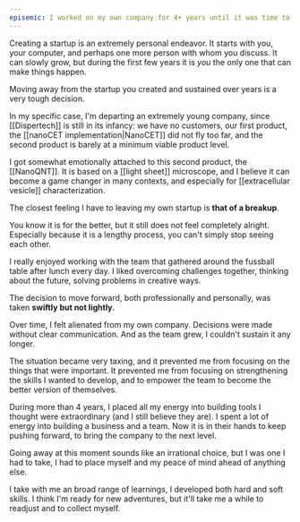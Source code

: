```yaml
---
episemic: I worked on my own company for 4+ years until it was time to move on into new adventures. 
---
```

Creating a startup is an extremely personal endeavor. It starts with you, your computer, and perhaps one more person with whom you discuss. It can slowly grow, but during the first few years it is *you* the only one that can make things happen. 

Moving away from the startup you created and sustained over years is a very tough decision. 

In my specific case, I'm departing an extremely young company, since [[Dispertech]] is still in its infancy: we have no customers, our first product, the [[nanoCET implementation|NanoCET]] did not fly too far, and the second product is barely at a minimum viable product level. 

I got somewhat emotionally attached to this second product, the [[NanoQNT]]. It is based on a [[light sheet]] microscope, and I believe it can become a game changer in many contexts, and especially for [[extracellular vesicle]] characterization. 

The closest feeling I have to leaving my own startup is **that of a breakup**. 

You know it is for the better, but it still does not feel completely alright. Especially because it is a lengthy process, you can't simply stop seeing each other. 

I really enjoyed working with the team that gathered around the fussball table after lunch every day. I liked overcoming challenges together, thinking about the future, solving problems in creative ways. 

The decision to move forward, both professionally and personally, was taken **swiftly but not lightly**. 

Over time, I felt alienated from my own company. Decisions were made without clear communication. And as the team grew, I couldn't sustain it any longer. 

The situation became very taxing, and it prevented me from focusing on the things that were important. It prevented me from focusing on strengthening the skills I wanted to develop, and to empower the team to become the better version of themselves. 

During more than 4 years, I placed all my energy into building tools I thought were extraordinary (and I still believe they are). I spent a lot of energy into building a business and a team. Now it is in their hands to keep pushing forward, to bring the company to the next level. 

Going away at this moment sounds like an irrational choice, but I was one I had to take, I had to place myself and my peace of mind ahead of anything else. 

I take with me an broad range of learnings, I developed both hard and soft skills. I think I'm ready for new adventures, but it'll take me a while to readjust and to collect myself.  